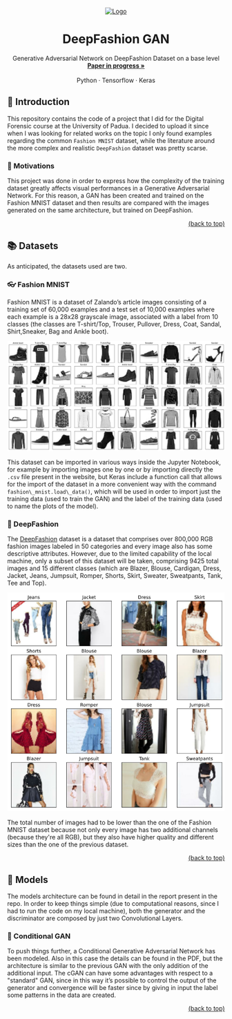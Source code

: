<div id="top"></div>
<!-- PROJECT LOGO -->
<br />
<div align="center">
  <a href="https://github.com/FrancescoMarchiori/DeepFashion-GAN">
    <img src="https://i.postimg.cc/KjRwhthZ/Cardigan.png" alt="Logo" width="150" height="150">
  </a>

  <h1 align="center">DeepFashion GAN</h1>

  <p align="center">
    Generative Adversarial Network on DeepFashion Dataset on a base level
    <br />
    <a href=""><strong>Paper in progress »</strong></a>
    <br />
    <br />
    <a>Python</a>
    ·
    <a>Tensorflow</a>
    ·
    <a>Keras</a>
  </p>
</div>

<div id="intro"></div>

## 🧩 Introduction

This repository contains the code of a project that I did for the Digital Forensic course at the University of Padua. I decided to upload it since when I was looking for related works on the topic I only found examples regarding the common `Fashion MNIST` dataset, while the literature around the more complex and realistic `DeepFashion` dataset was pretty scarse.

<div id="motiv"></div>

### 🧠 Motivations

This project was done in order to express how the complexity of the training dataset greatly affects visual performances in a Generative Adversarial Network. For this reason, a GAN has been created and trained on the Fashion MNIST dataset and then results are compared with the images generated on the same architecture, but trained on DeepFashion.

<p align="right"><a href="#top">(back to top)</a></p>

<div id="datasets"></div>

## 📚 Datasets

As anticipated, the datasets used are two.

<div id="mnist"></div>

### 👓 Fashion MNIST

Fashion MNIST is a dataset of Zalando’s article images consisting of a training set of 60,000 examples and a test set of 10,000 examples where each example is a 28x28 grayscale image, associated with a label from 10 classes (the classes are T-shirt/Top, Trouser, Pullover, Dress, Coat, Sandal, Shirt,Sneaker, Bag and Ankle boot).

![MNIST](/images/MNIST_ex.png?raw=true "MNIST")

This dataset can be imported in various ways inside the Jupyter Notebook, for example by importing images one by one or by importing directly the `.csv` file present in the website, but Keras include a function call that allows for the import of the dataset in a more convenient way with the command `fashion\_mnist.load\_data()`, which will be used in order to import just the training data (used to train the GAN) and the label of the training data (used to name the plots of the model).

<div id="df"></div>

### 👘 DeepFashion

The [DeepFashion](http://mmlab.ie.cuhk.edu.hk/projects/DeepFashion.htm) dataset is a dataset that comprises over 800,000 RGB fashion images labeled in 50 categories and every image also has some descriptive attributes. However, due to the limited capability of the local machine, only a subset of this dataset will be taken, comprising 9425 total images and 15 different classes (which are Blazer, Blouse, Cardigan, Dress, Jacket, Jeans, Jumpsuit, Romper, Shorts, Skirt, Sweater, Sweatpants, Tank, Tee and Top).

![DF](/images/DF_ex.png?raw=true "DF")

The total number of images had to be lower than the one of the Fashion MNIST dataset because not only every image has two additional channels (because they're all RGB), but they also have higher quality and different sizes than the one of the previous dataset.

<p align="right"><a href="#top">(back to top)</a></p>

<div id="models"></div>

## 🤖 Models

The models architecture can be found in detail in the report present in the repo. In order to keep things simple (due to computational reasons, since I had to run the code on my local machine), both the generator and the discriminator are composed by just two Convolutional Layers.

<div id="cgan"></div>

### 💭 Conditional GAN

To push things further, a Conditional Generative Adversarial Network has been modeled. Also in this case the details can be found in the PDF, but the architecture is similar to the previous GAN with the only addition of the additional input. The cGAN can have some advantages with respect to a "standard" GAN, since in this way it’s possible to control the output of the generator and convergence will be faster since by giving in input the label some patterns in the data are created.

<p align="right"><a href="#top">(back to top)</a></p>
